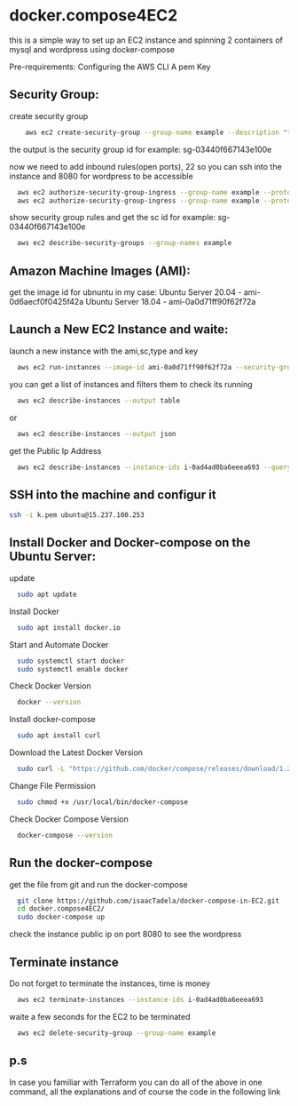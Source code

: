 # docker.compose4EC2
this is a simple way to set up an EC2 instance and spinning 2 containers of mysql and wordpress using docker-compose

Pre-requirements:
Configuring the AWS CLI
A pem Key

## Security Group:
create security group
```bash
    aws ec2 create-security-group --group-name example --description "this is an example"
```
the output is the security group id for example: sg-03440f667143e100e 

now we need to add inbound rules(open ports), 22 so you can ssh into the instance and 8080 for wordpress to be accessible
```bash
  aws ec2 authorize-security-group-ingress --group-name example --protocol tcp --port 22 --cidr 0.0.0.0/0 
  aws ec2 authorize-security-group-ingress --group-name example --protocol tcp --port 8080 --cidr 0.0.0.0/0
```
	
show security group rules and get the sc id for example: sg-03440f667143e100e
```bash
  aws ec2 describe-security-groups --group-names example
```

## Amazon Machine Images (AMI):
get the image id for ubnuntu in my case:
Ubuntu Server 20.04 - ami-0d6aecf0f0425f42a
Ubuntu Server 18.04 - ami-0a0d71ff90f62f72a
	
## Launch a New EC2 Instance and waite:

launch a new instance with the ami,sc,type and key
```bash
  aws ec2 run-instances --image-id ami-0a0d71ff90f62f72a --security-group-ids sg-03440f667143e100e --instance-type t2.micro --key-name keyName
```

you can get a list of instances and filters them to check its running
```bash
  aws ec2 describe-instances --output table
```
or
```bash
  aws ec2 describe-instances --output json
```

get the Public Ip Address
```bash
  aws ec2 describe-instances --instance-ids i-0ad4ad0ba6eeea693 --query Reservations[0].Instances[0].PublicIpAddress
```
	
## SSH into the machine and configur it
```bash
ssh -i k.pem ubuntu@15.237.100.253
```

## Install Docker and Docker-compose on the Ubuntu Server:

update
```bash
  sudo apt update
```
Install Docker
```bash
  sudo apt install docker.io
```	
Start and Automate Docker
```bash
  sudo systemctl start docker
  sudo systemctl enable docker
```
Check Docker Version
```bash
  docker --version
```
	
Install docker-compose	
```bash
  sudo apt install curl
```
Download the Latest Docker Version
```bash  
  sudo curl -L "https://github.com/docker/compose/releases/download/1.26.2/docker-compose-$(uname -s)-$(uname -m)" -o /usr/local/bin/docker-compose	
```
Change File Permission
```bash
  sudo chmod +x /usr/local/bin/docker-compose
```
Check Docker Compose Version
```bash
  docker-compose --version
```

## Run the docker-compose
get the file from git and run the docker-compose
```bash
  git clone https://github.com/isaacTadela/docker-compose-in-EC2.git
  cd docker.compose4EC2/
  sudo docker-compose up
```
check the instance public ip on port 8080 to see the wordpress


## Terminate instance
Do not forget to terminate the instances, time is money
```bash
  aws ec2 terminate-instances --instance-ids i-0ad4ad0ba6eeea693
```
waite a few seconds for the EC2 to be terminated
```bash
  aws ec2 delete-security-group --group-name example
```

## p.s
In case you familiar with Terraform you can do all of the above in one command, 
all the explanations and of course the code in the following link
